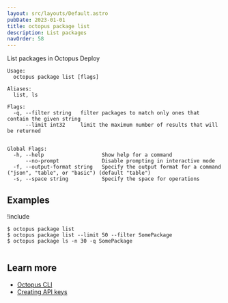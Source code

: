 ```yaml
---
layout: src/layouts/Default.astro
pubDate: 2023-01-01
title: octopus package list
description: List packages
navOrder: 58
---
```


List packages in Octopus Deploy


```
Usage:
  octopus package list [flags]

Aliases:
  list, ls

Flags:
  -q, --filter string   filter packages to match only ones that contain the given string
      --limit int32     limit the maximum number of results that will be returned


Global Flags:
  -h, --help                   Show help for a command
      --no-prompt              Disable prompting in interactive mode
  -f, --output-format string   Specify the output format for a command ("json", "table", or "basic") (default "table")
  -s, --space string           Specify the space for operations

```

## Examples

!include <samples-instance>


```
$ octopus package list
$ octopus package list --limit 50 --filter SomePackage
$ octopus package ls -n 30 -q SomePackage


```

## Learn more

- [Octopus CLI](/docs/octopus-rest-api/cli/)
- [Creating API keys](/docs/octopus-rest-api/how-to-create-an-api-key/)